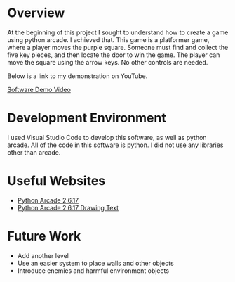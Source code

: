  # Overview

At the beginning of this project I sought to understand how to create a game using python arcade. I achieved that. This game is a platformer game, where a player moves the purple square. Someone must find and collect the five key pieces, and then locate the door to win the game. The player can move the square using the arrow keys. No other controls are needed.

Below is a link to my demonstration on YouTube. 

[Software Demo Video](https://youtu.be/bjpaH4mHnFs)

# Development Environment

I used Visual Studio Code to develop this software, as well as python arcade. All of the code in this software is python. I did not use any libraries other than arcade.

# Useful Websites

* [Python Arcade 2.6.17](https://api.arcade.academy/en/latest/examples/platform_tutorial/index.html)
* [Python Arcade 2.6.17 Drawing Text](https://api.arcade.academy/en/latest/examples/drawing_text.html)

# Future Work

* Add another level
* Use an easier system to place walls and other objects
* Introduce enemies and harmful environment objects